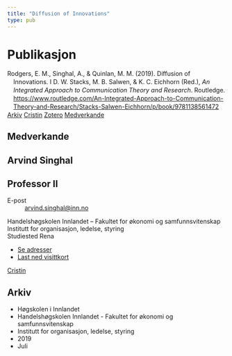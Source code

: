 ```yaml
---
title: "Diffusion of Innovations"
type: pub
---
```

<h1>Publikasjon</h1>
<article id="csl-bib-container-QXQWJMQE" class="csl-bib-container">
  <div class="csl-bib-body" style="line-height: 1.35; padding-left: 1em; text-indent:-1em;">
  <div class="csl-entry">Rodgers, E. M., Singhal, A., &amp; Quinlan, M. M. (2019). Diffusion of Innovations. I D. W. Stacks, M. B. Salwen, &amp; K. C. Eichhorn (Red.), <i>An Integrated Approach to Communication Theory and Research</i>. Routledge. <a href="https://www.routledge.com/An-Integrated-Approach-to-Communication-Theory-and-Research/Stacks-Salwen-Eichhorn/p/book/9781138561472">https://www.routledge.com/An-Integrated-Approach-to-Communication-Theory-and-Research/Stacks-Salwen-Eichhorn/p/book/9781138561472</a></div>
</div>
  <div class="csl-bib-buttons">
    <a href="#taxonomy-article-QXQWJMQE" class="csl-bib-button">Arkiv</a>
    <a href="https://app.cristin.no/results/show.jsf?id=1709063" alt="Cristin URL" class="csl-bib-button">Cristin</a>
    <a href="http://zotero.org/groups/5022929/items/QXQWJMQE" alt="Zotero URL" class="csl-bib-button">Zotero</a>
    <a href="#contributors-article-QXQWJMQE" class="csl-bib-button">Medverkande</a>
  </div>
  <div id="csl-bib-meta-container-QXQWJMQE"></div>
</article>
<div id="csl-bib-meta-QXQWJMQE" class="csl-bib-meta">
  <article id="contributors-article-QXQWJMQE" class="contributors-article">
    <h1>Medverkande</h1>
    <div class="personas">
<div class="vrtx-hinn-person-card">
<div class="photo">
<i class="lar la-user-circle missing-person"></i>
</div>
<div class="info">
<hgroup><h1>Arvind Singhal</h1>
<h2>Professor II</h2>
</hgroup><dl>
<dt>E-post</dt>
<dd>
<a href="mailto:arvind.singhal@inn.no">arvind.singhal@inn.no</a>
</dd>
</dl>
<p>
Handelshøgskolen Innlandet – Fakultet for økonomi og samfunnsvitenskap<br>
Institutt for organisasjon, ledelse, styring<br>
Studiested Rena
</p>
<ul class="vrtx-hinn-links">
<li><a href="https://www.inn.no/finn-en-ansatt/arvind-singhal.html#vrtx-hinn-addresses">Se adresser</a></li>
<li><a href="https://www.inn.no/finn-en-ansatt/arvind-singhal.html?vrtx=vcf">Last ned visittkort</a></li>
</ul>
</div>
</div>
<a href="https://app.cristin.no/persons/show.jsf?id=863653" alt="Cristin URL" class="personas-cristin">Cristin</a>
</div>
  </article>
  <article id="taxonomy-article-QXQWJMQE" class="taxonomy-article">
    <h1>Arkiv</h1>
    <ul>
      <li>Høgskolen i Innlandet</li>
      <li>Handelshøgskolen Innlandet - Fakultet for økonomi og samfunnsvitenskap</li>
      <li>Institutt for organisasjon, ledelse, styring</li>
      <li>2019</li>
      <li>Juli</li>
    </ul>
  </article>
</div>
